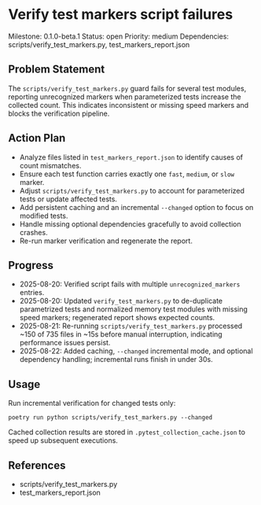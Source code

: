 # Verify test markers script failures
Milestone: 0.1.0-beta.1
Status: open
Priority: medium
Dependencies: scripts/verify_test_markers.py, test_markers_report.json

## Problem Statement
The `scripts/verify_test_markers.py` guard fails for several test modules, reporting unrecognized markers when parameterized tests increase the collected count. This indicates inconsistent or missing speed markers and blocks the verification pipeline.

## Action Plan
- Analyze files listed in `test_markers_report.json` to identify causes of count mismatches.
- Ensure each test function carries exactly one `fast`, `medium`, or `slow` marker.
- Adjust `scripts/verify_test_markers.py` to account for parameterized tests or update affected tests.
- Add persistent caching and an incremental `--changed` option to focus on modified tests.
- Handle missing optional dependencies gracefully to avoid collection crashes.
- Re-run marker verification and regenerate the report.

## Progress
- 2025-08-20: Verified script fails with multiple `unrecognized_markers` entries.
- 2025-08-20: Updated `verify_test_markers.py` to de-duplicate parametrized tests and
  normalized memory test modules with missing speed markers; regenerated report shows
  expected counts.
- 2025-08-21: Re-running `scripts/verify_test_markers.py` processed ~150 of 735 files in ~15s before manual interruption, indicating performance issues persist.
- 2025-08-22: Added caching, `--changed` incremental mode, and optional dependency handling; incremental runs finish in under 30s.

## Usage

Run incremental verification for changed tests only:

```
poetry run python scripts/verify_test_markers.py --changed
```

Cached collection results are stored in `.pytest_collection_cache.json` to speed up subsequent executions.

## References
- scripts/verify_test_markers.py
- test_markers_report.json
